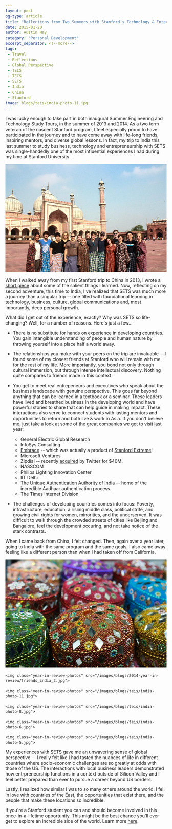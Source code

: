 ```yaml
---
layout: post
og-type: article
title: "Reflections from Two Summers with Stanford's Technology & Entpreneurship Programs"
date: 2015-01-20
author: Austin Hay
category: "Personal Development"
excerpt_separator: <!--more-->
tags:
 - Travel
 - Reflections
 - Global Perspective
 - TEIS
 - TECS
 - SETS
 - India
 - China
 - Stanford
image: blogs/teis/india-photo-11.jpg
---
```


I was lucky enough to take part in both inaugural Summer Engineering and Technology Study Tours, in the summer of 2013 and 2014. As a two term veteran of the nascent Stanford program, I feel especially proud to have participated in the journey and to have come away with life-long friends, inspiring mentors, and diverse global lessons. In fact, my trip to India this last summer to study business, technology and entrepreneurship with SETS was single-handedly one of the most influential experiences I had during my time at Stanford University.
<!--more-->
<img class="imageright" src="/images/blogs/teis/india-photo-12.jpg">

When I walked away from my first Stanford trip to China in 2013, I wrote a [short piece](http://austinhay.com/tecs%20blog/2013/09/14/TECS-2013-Takeaways.html) about some of the salient things I learned. Now, reflecting on my second adventure, this time to India, I've realized that SETS was much more a journey than a singular trip -- one filled with foundational learning in technology, business, culture, global communications and, most importantly, deep personal growth. 

What did I get out of the experience, exactly? Why was SETS so life-changing? Well, for a number of reasons. Here's just a few...

* There is no substitute for hands on experience in developing countries. You gain intangible understanding of people and human nature by throwing yourself into a place half a world away. 

* The relationships you make with your peers on the trip are invaluable -- I found some of my closest friends at Stanford who will remain with me for the rest of my life. More importantly, you bond not only through cultural immersion, but through intense intellectual discovery. Nothing quite compares to friends made in this context. 

* You get to meet real entrepeneurs and executives who speak about the business landscape with genuine perspective. This goes far beyond anything that can be learned in a textbook or a seminar. These leaders have lived and breathed business in the developing world and have powerful stories to share that can help guide in making impact. These interactions also serve to connect students with lasting mentors and opportunities to return and both live &amp; work in Asia. If you don't believe me, just take a look at some of the great companies we got to visit last year:

	* General Electric Global Research
	* InfoSys Consulting
	* [Embrace](http://embraceglobal.org/) -- which was actually a product of [Stanford Extreme](http://extreme.stanford.edu)!
	* Microsoft Ventures 
	* Zipdial -- recently [acquired](https://blog.twitter.com/2015/bringing-twitter-to-more-people-around-the-world) by Twitter for $40M.
	* NASSCOM
	* Philips Lighting Innovation Center
	* IIT Delhi
	* [The Unique Authentication Authority of India](http://uidai.gov.in/auth.html) -- home of the incredible Aadhaar authentication process.
	* The Times Internet Division

* The challenges of developing countries comes into focus: Poverty, infrastructure, education, a risiing middle class, political strife, and growing civil rights for women, minorities, and the underserved. It was difficult to walk through the crowded streets of cities like Beijing and Bangalore, feel the development occuring, and not take notice of the stark contrasts.

When I came back from China, I felt changed. Then, again over a year later, going to India with the same program and the same goals, I also came away feeling like a different person than when I had taken off from California.

<div style="width: 100%, margin: auto">
	<img class="year-in-review-photos" src="/images/blogs/teis/india-photo-9.jpg">

	<img class="year-in-review-photos" src="/images/blogs/2014-year-in-review/friends_india_2.jpg">	

	<img class="year-in-review-photos" src="/images/blogs/teis/india-photo-11.jpg">

	<img class="year-in-review-photos" src="/images/blogs/teis/india-photo-8.jpg">

	<img class="year-in-review-photos" src="/images/blogs/teis/india-photo-6.jpg">	

	<img class="year-in-review-photos" src="/images/blogs/teis/india-photo-5.jpg">

</div>

My experiences with SETS gave me an unwavering sense of global perspective -- I really felt like I had tasted the nuances of life in different countries where socio-economic challenges are so greatly at odds with those of the US. The interactions with local business leaders demonstrated how entrpreneurship functions in a context outside of Silicon Valley and I feel better prepared than ever to pursue a career beyond US borders.

Lastly, I realized how similar I was to so many others around the world. I fell in love with countries of the East, the opportunities that exist there, and the people that make these locations so incredible. 

If you're a Stanford student you can and should become involved in this once-in-a-lifetime opportunity. This might be the best chance you'll ever get to explore an incredible side of the world. Learn more [here](http://engineering.stanford.edu/portals/student/global-engineering-programs/sets).


